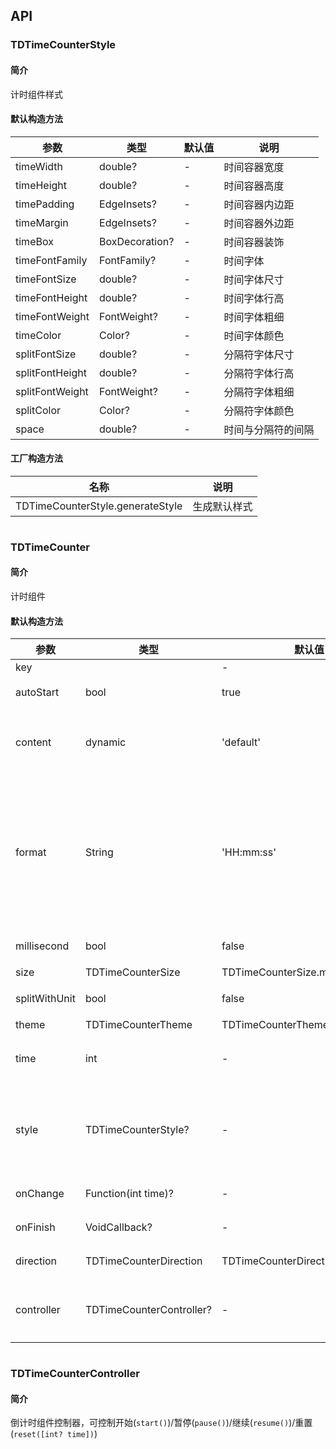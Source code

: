 ## API
### TDTimeCounterStyle
#### 简介
计时组件样式
#### 默认构造方法

| 参数 | 类型 | 默认值 | 说明 |
| --- | --- | --- | --- |
| timeWidth | double? | - | 时间容器宽度 |
| timeHeight | double? | - | 时间容器高度 |
| timePadding | EdgeInsets? | - | 时间容器内边距 |
| timeMargin | EdgeInsets? | - | 时间容器外边距 |
| timeBox | BoxDecoration? | - | 时间容器装饰 |
| timeFontFamily | FontFamily? | - | 时间字体 |
| timeFontSize | double? | - | 时间字体尺寸 |
| timeFontHeight | double? | - | 时间字体行高 |
| timeFontWeight | FontWeight? | - | 时间字体粗细 |
| timeColor | Color? | - | 时间字体颜色 |
| splitFontSize | double? | - | 分隔符字体尺寸 |
| splitFontHeight | double? | - | 分隔符字体行高 |
| splitFontWeight | FontWeight? | - | 分隔符字体粗细 |
| splitColor | Color? | - | 分隔符字体颜色 |
| space | double? | - | 时间与分隔符的间隔 |


#### 工厂构造方法

| 名称  | 说明 |
| --- |  --- |
| TDTimeCounterStyle.generateStyle  | 生成默认样式 |

```
```
 ### TDTimeCounter
#### 简介
计时组件
#### 默认构造方法

| 参数 | 类型 | 默认值 | 说明 |
| --- | --- | --- | --- |
| key |  | - |  |
| autoStart | bool | true | 是否自动开始倒计时 |
| content | dynamic | 'default' | 'default' / Widget Function(int time) / Widget |
| format | String | 'HH:mm:ss' | 时间格式，DD-日，HH-时，mm-分，ss-秒，SSS-毫秒（分隔符必须为长度为1的非空格的字符） |
| millisecond | bool | false | 是否开启毫秒级渲染 |
| size | TDTimeCounterSize | TDTimeCounterSize.medium | 尺寸 |
| splitWithUnit | bool | false | 使用时间单位分割 |
| theme | TDTimeCounterTheme | TDTimeCounterTheme.defaultTheme | 风格 |
| time | int | - | 必需；计时时长，单位毫秒 |
| style | TDTimeCounterStyle? | - | 自定义样式，有则优先用它，没有则根据size和theme选取 |
| onChange |  Function(int time)? | - | 时间变化时触发回调 |
| onFinish | VoidCallback? | - | 计时结束时触发回调 |
| direction | TDTimeCounterDirection | TDTimeCounterDirection.down | 计时方向，默认倒计时 |
| controller | TDTimeCounterController? | - | 控制器，可控制开始/暂停/继续/重置 |

```
```
 ### TDTimeCounterController
#### 简介
倒计时组件控制器，可控制开始(`start()`)/暂停(`pause()`)/继续(`resume()`)/重置(`reset([int? time])`)